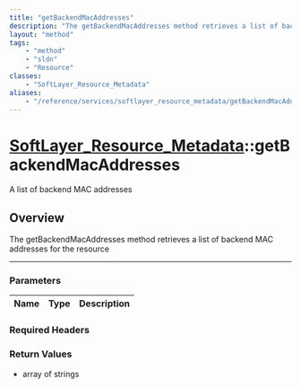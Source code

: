 ```yaml
---
title: "getBackendMacAddresses"
description: "The getBackendMacAddresses method retrieves a list of backend MAC addresses for the resource"
layout: "method"
tags:
    - "method"
    - "sldn"
    - "Resource"
classes:
    - "SoftLayer_Resource_Metadata"
aliases:
    - "/reference/services/softlayer_resource_metadata/getBackendMacAddresses"
---
```

# [SoftLayer_Resource_Metadata](/reference/services/SoftLayer_Resource_Metadata)::getBackendMacAddresses

A list of backend MAC addresses


## Overview 
The getBackendMacAddresses method retrieves a list of backend MAC addresses for the resource

-----

### Parameters 
|Name | Type | Description |
| --- | --- | --- |


### Required Headers


### Return Values
* array of strings




